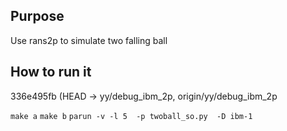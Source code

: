 ## Purpose
Use rans2p to simulate two falling ball 



## How to run it
336e495fb (HEAD -> yy/debug_ibm_2p, origin/yy/debug_ibm_2p

`make a`
`make b`
`parun -v -l 5  -p twoball_so.py  -D ibm-1`


